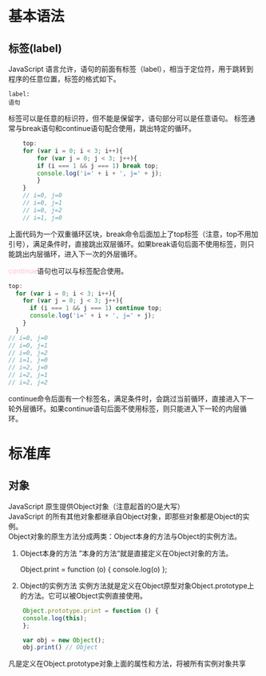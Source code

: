 # 基本语法
## 标签(label)
JavaScript 语言允许，语句的前面有标签（label），相当于定位符，用于跳转到程序的任意位置，标签的格式如下。

    label:
    语句
标签可以是任意的标识符，但不能是保留字，语句部分可以是任意语句。
标签通常与break语句和continue语句配合使用，跳出特定的循环。
```js
    top:
    for (var i = 0; i < 3; i++){
        for (var j = 0; j < 3; j++){
        if (i === 1 && j === 1) break top;
        console.log('i=' + i + ', j=' + j);
        }
    }
    // i=0, j=0
    // i=0, j=1
    // i=0, j=2
    // i=1, j=0
```
上面代码为一个双重循环区块，break命令后面加上了top标签（注意，top不用加引号），满足条件时，直接跳出双层循环。如果break语句后面不使用标签，则只能跳出内层循环，进入下一次的外层循环。

<span style="color:pink">continue</span>语句也可以与标签配合使用。
```js
top:
  for (var i = 0; i < 3; i++){
    for (var j = 0; j < 3; j++){
      if (i === 1 && j === 1) continue top;
      console.log('i=' + i + ', j=' + j);
    }
  }
// i=0, j=0
// i=0, j=1
// i=0, j=2
// i=1, j=0
// i=2, j=0
// i=2, j=1
// i=2, j=2
```
continue命令后面有一个标签名，满足条件时，会跳过当前循环，直接进入下一轮外层循环。如果continue语句后面不使用标签，则只能进入下一轮的内层循环。    
# 标准库
## 对象
JavaScript 原生提供Object对象（注意起首的O是大写）       
JavaScript 的所有其他对象都继承自Object对象，即那些对象都是Object的实例。       
Object对象的原生方法分成两类：Object本身的方法与Object的实例方法。
1. Object本身的方法
”本身的方法“就是直接定义在Object对象的方法。

    Object.print = function (o) { console.log(o) };
2. Object的实例方法
实例方法就是定义在Object原型对象Object.prototype上的方法。它可以被Object实例直接使用。    
```js
    Object.prototype.print = function () {
    console.log(this);
    };

    var obj = new Object();
    obj.print() // Object
```
凡是定义在Object.prototype对象上面的属性和方法，将被所有实例对象共享

